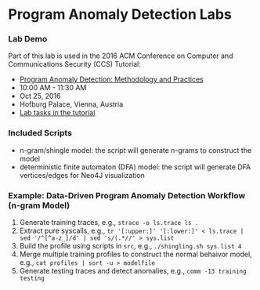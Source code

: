 # Program Anomaly Detection Labs

### Lab Demo

Part of this lab is used in the 2016 ACM Conference on Computer and Communications Security (CCS) Tutorial:

* [Program Anomaly Detection: Methodology and Practices](https://www.sigsac.org/ccs/CCS2016/tutorials/#anomaly)
 * 10:00 AM - 11:30 AM
 * Oct 25, 2016
 * Hofburg Palace, Vienna, Austria
 * [Lab tasks in the tutorial](https://github.com/subbyte/padlabs/blob/master/src/ccs2016.tut01.md)

### Included Scripts

* n-gram/shingle model: the script will generate n-grams to construct the model
* deterministic finite automaton (DFA) model: the script will generate DFA vertices/edges for Neo4J visualization

### Example: Data-Driven Program Anomaly Detection Workflow (n-gram Model)

1. Generate training traces, e.g., `strace -o ls.trace ls .`
2. Extract pure syscalls, e.g., `tr '[:upper:]' '[:lower:]' < ls.trace | sed '/^[^a-z_]/d' | sed 's/(.*//' > sys.list`
3. Build the profile using scripts in `src`, e.g., `./shingling.sh sys.list 4`
4. Merge multiple training profiles to construct the normal behaivor model, e.g., `cat profiles | sort -u > modelfile`
5. Generate testing traces and detect anomalies, e.g., `comm -13 training testing`
